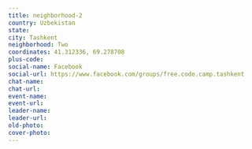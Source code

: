 ```yaml
---
title: neighborhood-2
country: Uzbekistan
state: 
city: Tashkent
neighborhood: Two
coordinates: 41.312336, 69.278708
plus-code:
social-name: Facebook
social-url: https://www.facebook.com/groups/free.code.camp.tashkent
chat-name:
chat-url:
event-name:
event-url:
leader-name:
leader-url:
old-photo: 
cover-photo:
---
```

